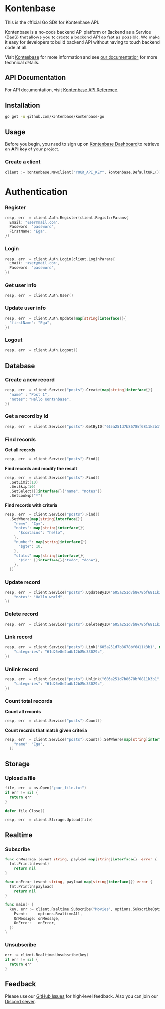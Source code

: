 # Kontenbase

This is the official Go SDK for Kontenbase API.

Kontenbase is a no-code backend API platform or Backend as a Service (BaaS) that allows you to create a backend API as fast as possible. We make it easy for developers to build backend API without having to touch backend code at all.

Visit [Kontenbase](https://kontenbase.com/) for more information and see [our documentation](https://docs.kontenbase.com/) for more technical details.

## API Documentation

For API documentation, visit [Kontenbase API Reference](https://docs.kontenbase.com/).

## Installation

```bash
go get -u github.com/kontenbase/kontenbase-go
```

## Usage

Before you begin, you need to sign up on [Kontenbase Dashboard](https://app.kontenbase.com/) to retrieve an **API key** of your project.

### Create a client
```go
client := kontenbase.NewClient("YOUR_API_KEY", kontenbase.DefaultURL())
```

# Authentication

### Register
```go
resp, err := client.Auth.Register(client.RegisterParams{
  Email: "user@mail.com",
  Password: "password",
  FirstName: "Ega",
})
```

### Login
```go
resp, err := client.Auth.Login(client.LoginParams{
  Email: "user@mail.com",
  Password: "password",
})
```

### Get user info
```go
resp, err := client.Auth.User()
```

### Update user info
```go
resp, err := client.Auth.Update(map[string]interface{}{
  "firstName": "Ega",
})
```

### Logout
```go
resp, err := client.Auth.Logout()
```

## Database

### Create a new record
```go
resp, err := client.Service("posts").Create(map[string]interface{}{
  "name" : "Post 1",
  "notes": "Hello Kontenbase",
})
```

### Get a record by Id
```go
resp, err := client.Service("posts").GetByID("605a251d7b8678bf6811k3b1")
```

### Find records

**Get all records**
```go
resp, err := client.Service("posts").Find()
```

**Find records and modify the result**
```go
resp, err := client.Service("posts").Find()
  .SetLimit(10)
  .SetSkip(10)
  .SetSelect([]interface{}{"name", "notes"})
  .SetLookup("*")
```

**Find records with criteria**
```go
resp, err := client.Service("posts").Find()
  .SetWhere(map[string]interface{}{
    "name": "Ega",
    "notes": map[string]interface{}{
      "$contains": "hello",
    },
    "number": map[string]interface{}{
      "$gte": 10,
    },
    "status" map[string]interface{}{
      "$in": []interface{}{"todo", "done"},
    },
  })
```

### Update record
```go
resp, err := client.Service("posts").UpdateByID("605a251d7b8678bf6811k3b1", map[string]interface{}{
    "notes": "Hello world",
})
```

### Delete record
```go
resp, err := client.Service("posts").DeleteByID("605a251d7b8678bf6811k3b1")
```

### Link record
```go
resp, err := client.Service("posts").Link("605a251d7b8678bf6811k3b1", map[string]interface{}{
    "categories": "61d26e8e2adb12b85c33029c",
})
```

### Unlink record
```go
resp, err := client.Service("posts").Unlink("605a251d7b8678bf6811k3b1", map[string]interface{}{
    "categories": "61d26e8e2adb12b85c33029c",
})
```

### Count total records
**Count all records**
```go
resp, err := client.Service("posts").Count()
```

**Count records that match given criteria**
```go
resp, err := client.Service("posts").Count().SetWhere(map[string]interface{}{
    "name": "Ega",
  })
```

## Storage

### Upload a file
```go
file, err := os.Open("your_file.txt")
if err != nil {
  return err
}

defer file.Close()

resp, err := client.Storage.Upload(file)
```

## Realtime

### Subscribe
```go
func onMessage (event string, payload map[string]interface{}) error {
  fmt.Println(event)
	return nil
}

func onError (event string, payload map[string]interface{}) error {
  fmt.Println(payload)
	return nil
}

func main() {
  key, err := client.Realtime.Subscribe("Movies", options.SubscribeOptions{
    Event:     options.RealtimeAll,
    OnMessage: onMessage,
    OnError:   onError,
  })
}
```

### Unsubscribe
```go
err := client.Realtime.Unsubsribe(key)
if err != nil {
  return err
}
```

## Feedback
Please use our [GitHub Issues](https://github.com/kontenbase/feedback) for high-level feedback. Also you can join our [Discord server](https://a.kontenbase.com/discord).